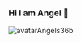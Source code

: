 ### Hi I am Angel 👋

![avatarAngels36b](https://user-images.githubusercontent.com/40722950/215373433-0024177a-5301-436d-a52d-cd4a451b08c9.png)

<!--
**angels36b/angels36b** is a ✨ _special_ ✨ repository because its `README.md` (this file) appears on your GitHub profile.

Here are some ideas to get you started:

- 🔭 I’m currently working on ...
- 🌱 I’m currently learning ...
- 👯 I’m looking to collaborate on ...
- 🤔 I’m looking for help with ...
- 💬 Ask me about ...
- 📫 How to reach me: ...
- 😄 Pronouns: ...
- ⚡ Fun fact: ...
-->
